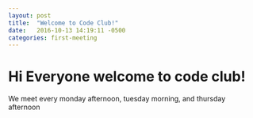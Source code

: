 ```yaml
---
layout: post
title:  "Welcome to Code Club!"
date:   2016-10-13 14:19:11 -0500
categories: first-meeting
---
```

# Hi Everyone welcome to code club!

We meet every monday afternoon, tuesday morning, and thursday afternoon
